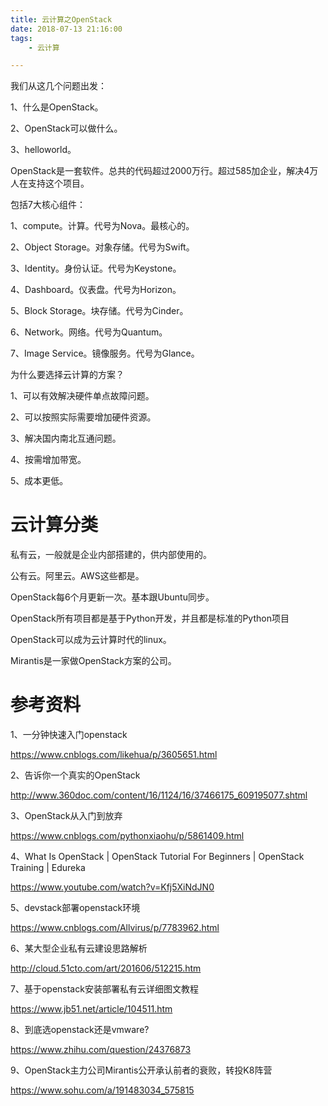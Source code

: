 ```yaml
---
title: 云计算之OpenStack
date: 2018-07-13 21:16:00
tags:
	- 云计算

---
```




我们从这几个问题出发：

1、什么是OpenStack。

2、OpenStack可以做什么。

3、helloworld。



OpenStack是一套软件。总共的代码超过2000万行。超过585加企业，解决4万人在支持这个项目。

包括7大核心组件：

1、compute。计算。代号为Nova。最核心的。

2、Object Storage。对象存储。代号为Swift。

3、Identity。身份认证。代号为Keystone。

4、Dashboard。仪表盘。代号为Horizon。

5、Block Storage。块存储。代号为Cinder。

6、Network。网络。代号为Quantum。

7、Image Service。镜像服务。代号为Glance。



为什么要选择云计算的方案？

1、可以有效解决硬件单点故障问题。

2、可以按照实际需要增加硬件资源。

3、解决国内南北互通问题。

4、按需增加带宽。

5、成本更低。



# 云计算分类

私有云，一般就是企业内部搭建的，供内部使用的。

公有云。阿里云。AWS这些都是。



OpenStack每6个月更新一次。基本跟Ubuntu同步。



OpenStack所有项目都是基于Python开发，并且都是标准的Python项目



OpenStack可以成为云计算时代的linux。

Mirantis是一家做OpenStack方案的公司。



# 参考资料

1、一分钟快速入门openstack

https://www.cnblogs.com/likehua/p/3605651.html

2、告诉你一个真实的OpenStack

http://www.360doc.com/content/16/1124/16/37466175_609195077.shtml

3、OpenStack从入门到放弃

https://www.cnblogs.com/pythonxiaohu/p/5861409.html

4、What Is OpenStack | OpenStack Tutorial For Beginners | OpenStack Training | Edureka

https://www.youtube.com/watch?v=Kfj5XiNdJN0

5、devstack部署openstack环境

https://www.cnblogs.com/Allvirus/p/7783962.html

6、某大型企业私有云建设思路解析

http://cloud.51cto.com/art/201606/512215.htm

7、基于openstack安装部署私有云详细图文教程

https://www.jb51.net/article/104511.htm

8、到底选openstack还是vmware?

https://www.zhihu.com/question/24376873

9、OpenStack主力公司Mirantis公开承认前者的衰败，转投K8阵营

https://www.sohu.com/a/191483034_575815